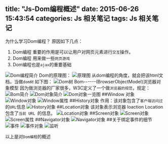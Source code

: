 title: "Js-Dom编程概述"
date: 2015-06-26 15:43:54
categories: Js 相关笔记
tags: Js 相关笔记
---
为什么学习Dom编程？
原因如下几点：
1.  Dom编程 重要的作用是可以让用户对网页元素进行`交互`操作。
2.  Dom编程 用来做一些`网页游戏`
3.  Dom编程也是`ajax`的重要基础
<!--more-->
![Dom编程简介](/images/dom/dom1.png)
Dom的原理图：
![原理图](/images/dom/dom2.png)
从dom编程的角度，就会把该html文档，当做`dom树` 如下图：
![Dom树](/images/dom/dom3.png)
Bom------(BrowserObjectModel)浏览器对象模型
因为做浏览器的厂家很多，W3C定义了一个做`浏览器的规范`，规定：
![Bom简介](/images/dom/dom4.png)
![Dom对象简介](/images/dom/dom5.png)
![Dom对象一览图](/images/dom/dom6.png)
##Window 对象
![Window对象](/images/dom/dom7.png)
![Window属性](/images/dom/dom8.png)
##History对象
作用：该对象包含了`客户端访问过`的`URL`信息
![History对象](/images/dom/dom9.png)
##Location对象
该对象表示浏览器 loaction
Location 包含了`当前 URL `的信息。
![Location对象](/images/dom/dom10.png)
##Screen对象
![Screen对象](/images/dom/dom11.png)
![Screen属性](/images/dom/dom12.png)
##Navigator对象
![Navigator对象](/images/dom/dom13.png)
##关于绑定事件的细节
![事件](/images/dom/dom14.png)
![事件对象](/images/dom/dom15.png)
![监听](/images/dom/dom16.png)

以上是对`Dom编程`的概述
